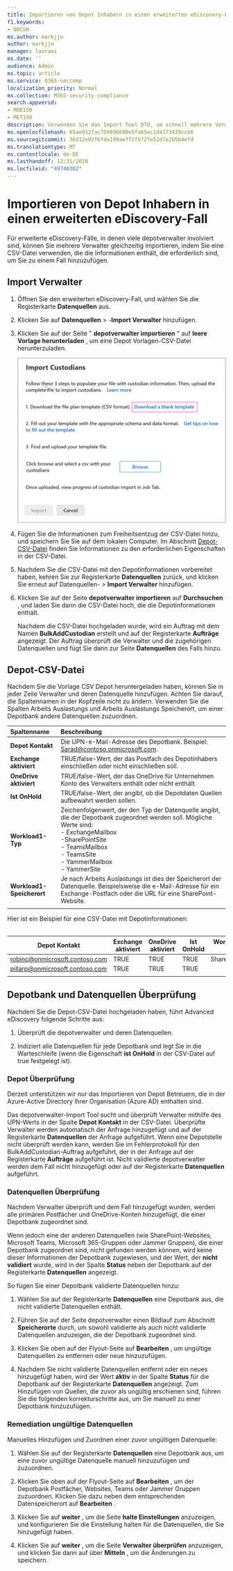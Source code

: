 ```yaml
---
title: Importieren von Depot Inhabern in einen erweiterten eDiscovery-Fall
f1.keywords:
- NOCSH
ms.author: markjjo
author: markjjo
manager: laurawi
ms.date: ''
audience: Admin
ms.topic: article
ms.service: O365-seccomp
localization_priority: Normal
ms.collection: M365-security-compliance
search.appverid:
- MOE150
- MET150
description: Verwenden Sie das Import Tool DTO, um schnell mehrere Verwalter und die zugehörigen Datenquellen zu einem Fall in Advanced eDiscovery hinzuzufügen.
ms.openlocfilehash: 65ae932fac759896690e5fa65ec1d4173439ccb6
ms.sourcegitcommit: 36d12e02f6fda199ae7f2fb72fe52d7e2b5b4efd
ms.translationtype: MT
ms.contentlocale: de-DE
ms.lasthandoff: 12/31/2020
ms.locfileid: "49740302"
---
```

# <a name="import-custodians-to-an-advanced-ediscovery-case"></a>Importieren von Depot Inhabern in einen erweiterten eDiscovery-Fall

Für erweiterte eDiscovery-Fälle, in denen viele depotverwalter involviert sind, können Sie mehrere Verwalter gleichzeitig importieren, indem Sie eine CSV-Datei verwenden, die die Informationen enthält, die erforderlich sind, um Sie zu einem Fall hinzuzufügen.

## <a name="import-custodians"></a>Import Verwalter

1. Öffnen Sie den erweiterten eDiscovery-Fall, und wählen Sie die Registerkarte **Datenquellen** aus.

2. Klicken Sie auf **Datenquellen**  >  -**Import Verwalter** hinzufügen.

3. Klicken Sie auf der Seite " **depotverwalter importieren** " auf **leere Vorlage herunterladen** , um eine Depot Vorlagen-CSV-Datei herunterzuladen.

   ![Herunterladen einer CSV-Vorlage aus der Flyout-Seite "Verwalter importieren"](../media/ImportCustodians1.png)

4. Fügen Sie die Informationen zum Freiheitsentzug der CSV-Datei hinzu, und speichern Sie Sie auf dem lokalen Computer. Im Abschnitt [Depot-CSV-Datei](#custodian-csv-file) finden Sie Informationen zu den erforderlichen Eigenschaften in der CSV-Datei.

5. Nachdem Sie die CSV-Datei mit den Depotinformationen vorbereitet haben, kehren Sie zur Registerkarte **Datenquellen** zurück, und klicken Sie erneut auf Datenquellen-   >  **Import Verwalter** hinzufügen.

6. Klicken Sie auf der Seite **depotverwalter importieren** auf **Durchsuchen** , und laden Sie dann die CSV-Datei hoch, die die Depotinformationen enthält.

   Nachdem die CSV-Datei hochgeladen wurde, wird ein Auftrag mit dem Namen **BulkAddCustodian** erstellt und auf der Registerkarte **Aufträge** angezeigt. Der Auftrag überprüft die Verwalter und die zugehörigen Datenquellen und fügt Sie dann zur Seite **Datenquellen** des Falls hinzu.

## <a name="custodian-csv-file"></a>Depot-CSV-Datei

Nachdem Sie die Vorlage CSV Depot heruntergeladen haben, können Sie in jeder Zeile Verwalter und deren Datenquelle hinzufügen. Achten Sie darauf, die Spaltennamen in der Kopfzeile nicht zu ändern. Verwenden Sie die Spalten Arbeits Auslastungs und Arbeits Auslastungs Speicherort, um einer Depotbank andere Datenquellen zuzuordnen.

| Spaltenname|Beschreibung|
|:------- |:------------------------------------------------------------|
|**Depot Kontakt**     |Die UPN-e-Mail-Adresse des Depotbank. Beispiel: Sarad@contoso.onmicrosoft.com.           |
|**Exchange aktiviert** | TRUE/false-Wert, der das Postfach des Depotinhabers einschließen oder nicht einschließen soll.      |
|**OneDrive aktiviert** | TRUE/false-Wert, der das OneDrive für Unternehmen Konto des Verwalters enthält oder nicht enthält. |
|**Ist OnHold**        | TRUE/false-Wert, der angibt, ob die Depotdaten Quellen aufbewahrt werden sollen.       |
|**Workload1-Typ**         |Zeichenfolgenwert, der den Typ der Datenquelle angibt, die der Depotbank zugeordnet werden soll. Mögliche Werte sind: <br/>- ExchangeMailbox<br/> -SharePointSite<br/>- TeamsMailbox<br/>- TeamsSite<br/> - YammerMailbox<br/>- YammerSite |
|**Workload1-Speicherort**     | Je nach Arbeits Auslastungs ist dies der Speicherort der Datenquelle. Beispielsweise die e-Mail-Adresse für ein Exchange-Postfach oder die URL für eine SharePoint-Website. |
|||

Hier ist ein Beispiel für eine CSV-Datei mit Depotinformationen:<br/><br/>

|Depot Kontakt      | Exchange aktiviert | OneDrive aktiviert | Ist OnHold | Workload1-Typ | Workload1-Speicherort             |
| ----------------- | ---------------- | ---------------- | --------- | -------------- | ------------------------------ |
|robinc@onmicrosoft.contoso.com | TRUE             | TRUE             | TRUE      | SharePointSite | https://contoso.sharepoint.com |
|pillarp@onmicrosoft.contoso.com | TRUE             | TRUE             | TRUE      | |  |
||||||

## <a name="custodian-and-data-source-validation"></a>Depotbank und Datenquellen Überprüfung

Nachdem Sie die Depot-CSV-Datei hochgeladen haben, führt Advanced eDiscovery folgende Schritte aus:

1. Überprüft die depotverwalter und deren Datenquellen.

2. Indiziert alle Datenquellen für jede Depotbank und legt Sie in die Warteschleife (wenn die Eigenschaft **ist OnHold** in der CSV-Datei auf true festgelegt ist).

### <a name="custodian-validation"></a>Depot Überprüfung

Derzeit unterstützen wir nur das Importieren von Depot Betreuern, die in der Azure-Active Directory Ihrer Organisation (Azure AD) enthalten sind.

Das depotverwalter-Import Tool sucht und überprüft Verwalter mithilfe des UPN-Werts in der Spalte **Depot Kontakt** in der CSV-Datei. Überprüfte Verwalter werden automatisch der Anfrage hinzugefügt und auf der Registerkarte **Datenquellen** der Anfrage aufgeführt. Wenn eine Depotstelle nicht überprüft werden kann, werden Sie im Fehlerprotokoll für den BulkAddCustodian-Auftrag aufgeführt, der in der Anfrage auf der Registerkarte **Aufträge** aufgeführt ist. Nicht validierte depotverwalter werden dem Fall nicht hinzugefügt oder auf der Registerkarte **Datenquellen** aufgeführt.

### <a name="data-source-validation"></a>Datenquellen Überprüfung

Nachdem Verwalter überprüft und dem Fall hinzugefügt wurden, werden alle primären Postfächer und OneDrive-Konten hinzugefügt, die einer Depotbank zugeordnet sind.

Wenn jedoch eine der anderen Datenquellen (wie SharePoint-Websites, Microsoft Teams, Microsoft 365-Gruppen oder Jammer Gruppen), die einer Depotbank zugeordnet sind, nicht gefunden werden können, wird keine dieser Informationen der Depotbank zugewiesen, und der Wert, der **nicht validiert** wurde, wird in der Spalte **Status** neben der Depotbank auf der Registerkarte **Datenquellen** angezeigt.

So fügen Sie einer Depotbank validierte Datenquellen hinzu:

1. Wählen Sie auf der Registerkarte **Datenquellen** eine Depotbank aus, die nicht validierte Datenquellen enthält.

2. Führen Sie auf der Seite depotverwalter einen Bildlauf zum Abschnitt **Speicherorte** durch, um sowohl validierte als auch nicht validierte Datenquellen anzuzeigen, die der Depotbank zugeordnet sind.

3. Klicken Sie oben auf der Flyout-Seite auf **Bearbeiten** , um ungültige Datenquellen zu entfernen oder neue hinzuzufügen.

4. Nachdem Sie nicht validierte Datenquellen entfernt oder ein neues hinzugefügt haben, wird der Wert **aktiv** in der Spalte **Status** für die Depotbank auf der Registerkarte **Datenquellen** angezeigt. Zum Hinzufügen von Quellen, die zuvor als ungültig erschienen sind, führen Sie die folgenden korrekturschritte aus, um Sie manuell zu einer Depotbank hinzuzufügen.

### <a name="remediating-invalid-data-sources"></a>Remediation ungültige Datenquellen

Manuelles Hinzufügen und Zuordnen einer zuvor ungültigen Datenquelle:

1. Wählen Sie auf der Registerkarte **Datenquellen** eine Depotbank aus, um eine zuvor ungültige Datenquelle manuell hinzuzufügen und zuzuordnen.

2. Klicken Sie oben auf der Flyout-Seite auf **Bearbeiten** , um der Depotbank Postfächer, Websites, Teams oder Jammer Gruppen zuzuordnen. Klicken Sie dazu neben dem entsprechenden Datenspeicherort auf **Bearbeiten** .

3. Klicken Sie auf **weiter** , um die Seite **halte Einstellungen** anzuzeigen, und konfigurieren Sie die Einstellung halten für die Datenquellen, die Sie hinzugefügt haben.

4. Klicken Sie auf **weiter** , um die Seite **Verwalter überprüfen** anzuzeigen, und klicken Sie dann auf über **Mitteln** , um die Änderungen zu speichern.
